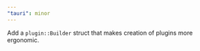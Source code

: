 ```yaml
---
"tauri": minor
---
```


Add a `plugin::Builder` struct that makes creation of plugins more ergonomic.
